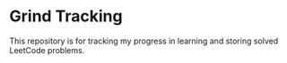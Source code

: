# Grind Tracking 
This repository is for tracking my progress in learning and storing solved LeetCode problems.
